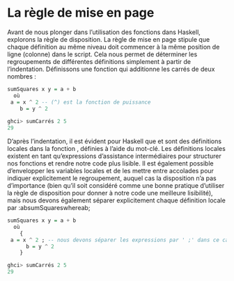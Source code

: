 # La règle de mise en page

Avant de nous plonger dans l’utilisation des fonctions dans Haskell, explorons la règle de disposition. La règle de mise en page stipule que chaque définition au même niveau doit commencer à la même position de ligne (colonne) dans le script. Cela nous permet de déterminer les regroupements de différentes définitions simplement à partir de l’indentation. Définissons une fonction qui additionne les carrés de deux nombres :
```Haskell
sumSquares x y = a + b
  où
 a = x ^ 2 -- (^) est la fonction de puissance
    b = y ^ 2
    
ghci> sumCarrés 2 5
29
```
D’après l’indentation, il est évident pour Haskell que et sont des définitions locales dans la fonction , définies à l’aide du mot-clé. Les définitions locales existent en tant qu’expressions d’assistance intermédiaires pour structurer nos fonctions et rendre notre code plus lisible. Il est également possible d’envelopper les variables locales et de les mettre entre accolades pour indiquer explicitement le regroupement, auquel cas la disposition n’a pas d’importance (bien qu’il soit considéré comme une bonne pratique d’utiliser la règle de disposition pour donner à notre code une meilleure lisibilité), mais nous devons également séparer explicitement chaque définition locale par :absumSquareswhereab;

```haskell
sumSquares x y = a + b
  où
    {
 a = x ^ 2 ; -- nous devons séparer les expressions par ' ;' dans ce cas
      b = y ^ 2
    }

ghci> sumCarrés 2 5
29
```
